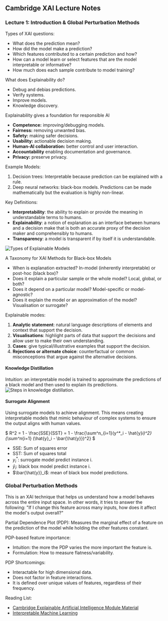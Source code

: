 ## Cambridge XAI Lecture Notes

### Lecture 1: Introduction & Global Perturbation Methods
Types of XAI questions:
- What does the prediction mean?
- How did the model make a prediction?
- Which features contributed to a certain prediction and how?
- How can a model learn or select features that are the model interpretable or informative?
- How much does each sample contribute to model training?

What does Explainability do?
- Debug and debias predictions.
- Verify systems.
- Improve models.
- Knowledge discovery.

Explainability gives a foundation for responsible AI
- **Competence:** improving/debugging models.
- **Fairness:** removing unwanted bias.
- **Safety:** making safer decisions.
- **Usability:** actionable decision making.
- **Human-AI collaboration:** better control and user interaction.
- **Accountability** enabling documentation and governance.
- **Privacy:** preserve privacy.

Example Models:
1. Decision trees: Interpretable because prediction can be explained with a rule.
2. Deep neural networks: black-box models. Predictions can be made mathematically but the evaluation is highly non-linear. 

Key Definitions:
- **Interpretability**: the ability to explain or provide the meaning in understandable terms to humans.
- **Explainability**: a notion of explanation as an interface between humans and a decision make that is both an accurate proxy of the decision maker and comprehensibly to humans.
- **Transparency**: a model is transparent if by itself it is understandable.

![Types of Explainable Models](https://github.com/angela24680403/personal-website/blob/main/blog\study_notes\imgs\explainable_ai\types_explainability.png)

A Taxonomy for XAI Methods for Black-box Models
- When is explanation extracted? In-model (inherently interpretable) or post-hoc (black box)?
- Does it explain a particular sample or the whole model? Local, global, or both?
- Does it depend on a particular model? Model-specific or model-agnostic?
- Does it explain the model or an approximation of the model? Visualisation or surrogate?

Explainable modes:
1. **Analytic statement**: natural language descriptions of elements and context that support the decision.
2. **Visualisations**: highlight parts of data that support the decisions and allow user to make their own understanding.
3. **Cases**: give typical/illustrative examples that support the decision.
4. **Rejections or alternate choice**: counterfactual or common misconceptions that argue against the alternative decisions.


#### Knowledge Distillation
Intuition: an interpretable model is trained to approximate the predictions of a black model and then used to explain its predictions.  
![Steps in knowledge distillation.](https://github.com/angela24680403/personal-website/blob/main/blog\study_notes\imgs\explainable_ai\knowledge-distillation.png)


#### Surrogate Alignment
Using surrogate models to achieve alignment. This means creating interpretable models that mimic behaviour of complex systems to ensure the output aligns with human values. 

$  R^2 = 1 - \frac{SSE}{SST} = 1 - \frac{\sum^n_{i=1}(y^*_i - \hat{y}_i)^2}{\sum^n_{i=1} (\hat{y}_i - \bar{\hat{y}})^2} $
- SSE: Sum of squares error
- SST: Sum of squares total
- $y^*_i$: surrogate model predict instance i.
- $\hat{y}_i$: black box model predict instance i.
- $\bar{\hat{y}}_i$: mean of black box model predictions.


### Global Perturbation Methods
This is an XAI technique that helps us understand how a model behaves across the entire input space. In other words, it tries to answer the following: "If I change this feature across many inputs, how does it affect the model's output overall?"

Partial Dependence Plot (PDP):
Measures the marginal effect of a feature on the prediction of the model while holding the other features constant.

PDP-based feature importance:
- Intuition: the more the PDP varies the more important the feature is.
- Formulation: How to measure flatness/variability. 

PDP Shortcomings:
- Interactable for high dimensional data.
- Does not factor in feature interactions.
- It is defined over unique values of features, regardless of their frequency. 



Reading List:

- [Cambridge Explainable Artificial Intelligence Module Material](https://www.cl.cam.ac.uk/teaching/2425/L193/materials.html)
- [Interpretable Machine Learning](https://christophm.github.io/interpretable-ml-book/)
